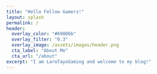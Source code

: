 ```yaml
---
title: "Hello Fellow Gamers!"
layout: splash
permalink: /
header:
  overlay_color: "#69006b"
  overlay_filter: "0.3"
  overlay_image: /assets/images/header.png
  cta_label: "About Me"
  cta_url: "/about"
excerpt: "I am LaroTayoGaming and welcome to my blog!"
---
```

